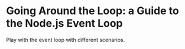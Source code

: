 # Going Around the Loop: a Guide to the Node.js Event Loop

Play with the event loop with different scenarios.